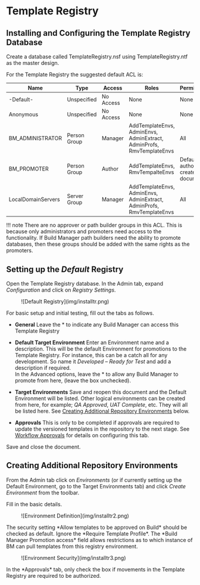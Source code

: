 # Template Registry

## Installing and Configuring the Template Registry Database

Create a database called TemplateRegistry.nsf using TemplateRegistry.ntf as the master design.

For the Template Registry the suggested default ACL is:

| Name | Type | Access | Roles | Permissions |
|---|---|---|---|---|
| -Default- | Unspecified | No Access | None | None |
| Anonymous | Unspecified | No Access | None | None |
| BM_ADMINISTRATOR | Person Group | Manager | AddTemplateEnvs, AdminEnvs, AdminExtract, AdminProfs, RmvTemplateEnvs | All |
| BM_PROMOTER | Person Group | Author | AddTemplateEnvs, RmvTempalteEnvs | Default for author with create documents |
| LocalDomainServers | Server Group | Manager | AddTemplateEnvs, AdminEnvs, AdminExtract, AdminProfs, RmvTemplateEnvs | All |

!!! note
    There are no approver or path builder groups in this ACL. This is because only administrators
    and promoters need access to the functionality. If Build Manager path builders need the ability
    to promote databases, then these groups should be added with the same rights as the promoters.
    
## Setting up the *Default* Registry
Open the Template Registry database. In the Admin tab, expand *Configuration* and click on *Registry Settings*.
<figure markdown="1">
  ![Default Registry](img/installtr.png)
</figure>
For basic setup and initial testing, fill out the tabs as follows.

* **General** Leave the * to indicate any Build Manager can access this Template Registry

* **Default Target Environment** Enter an Environment name and a description. This will be the default Environment for promotions to the Template Registry. For instance, this can be a catch all for any development. So name it *Developed – Ready for Test* and add a description if required.  
  In the Advanced options, leave the * to allow any Build Manager to promote from here, (leave the box unchecked).
* **Target Environments** Save and reopen this document and the Default Environment will be listed.
  Other logical environments can be created from here, for example; *QA Approved*, *UAT Complete*, etc. They will all be listed here. See [Creating Additional Repository Environments](#creating-additional-repository-environments) below.
* **Approvals** This is only to be completed if approvals are required to update the versioned templates in the repository to the next stage. See [Workflow Approvals](installwa.md) for details on configuring this tab.

Save and close the document.

## Creating Additional Repository Environments
From the Admin tab click on *Environments* (or if currently setting up the Default Environment, go to the Target Environments tab) and click *Create Environment* from the toolbar.

Fill in the basic details.
<figure markdown="1">
  ![Environment Definition](img/installtr2.png)
</figure>
The security setting *Allow templates to be approved on Build* should be checked as default. Ignore the *Require Template Profile*. The *Build Manager Promotion access* field allows restrictions as to which instance of BM can pull templates from this registry environment.
<figure markdown="1">
  ![Environment Security](img/installtr3.png)
</figure>
In the *Approvals* tab, only check the box if movements in the Template Registry are required to be authorized.